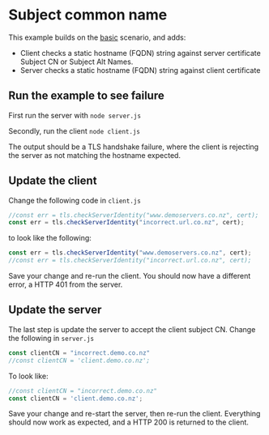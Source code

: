 # Subject common name

This example builds on the [basic](../basic/README.md) scenario, and adds:

* Client checks a static hostname (FQDN) string against server certificate Subject CN or Subject Alt Names.
* Server checks a static hostname (FQDN) string against client certificate

## Run the example to see failure

First run the server with `node server.js`

Secondly, run the client `node client.js`

The output should be a TLS handshake failure, where the client is rejecting the server as not matching the hostname expected.

## Update the client

Change the following code in `client.js`

```javascript
//const err = tls.checkServerIdentity("www.demoservers.co.nz", cert);
const err = tls.checkServerIdentity("incorrect.url.co.nz", cert);
```

to look like the following:

```javascript
const err = tls.checkServerIdentity("www.demoservers.co.nz", cert);
//const err = tls.checkServerIdentity("incorrect.url.co.nz", cert);
```

Save your change and re-run the client.  You should now have a different error, a HTTP 401 from the server.

## Update the server

The last step is update the server to accept the client subject CN.  Change the following in `server.js`

```javascript
const clientCN = "incorrect.demo.co.nz"
//const clientCN = 'client.demo.co.nz';
```

To look like:

```javascript
//const clientCN = "incorrect.demo.co.nz"
const clientCN = 'client.demo.co.nz';
```

Save your change and re-start the server, then re-run the client.  Everything should now work as expected, and a HTTP 200 is returned to the client.
